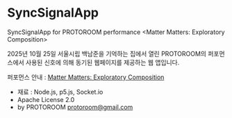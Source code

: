 # SyncSignalApp
SyncSignalApp for PROTOROOM performance &lt;Matter Matters: Exploratory Composition&gt;

2025년 10월 25일 서울시립 백남준을 기억하는 집에서 열린 PROTOROOM의 퍼포먼스에서 사용된 신호에 의해 동기된 웹페이지를 제공하는 웹 앱입니다.

퍼포먼스 안내 : [Matter Matters: Exploratory Composition](https://sema.seoul.go.kr/kr/whatson/event/detail?exNo=0&acadmyEeNo=0&evtNo=1455791&glolangType=KOR)

- 재료 : Node.js, p5.js, Socket.io
- Apache License 2.0
- by PROTOROOM <protoroom@gmail.com>

 

